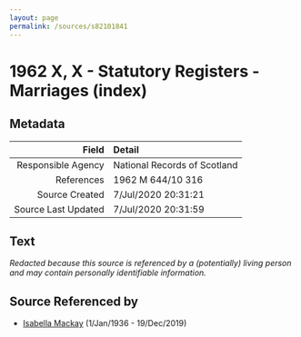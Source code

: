 ```yaml
---
layout: page
permalink: /sources/s82101841
---
```


# 1962 X, X - Statutory Registers - Marriages (index)

## Metadata

Field | Detail
---:|:---
Responsible Agency | National Records of Scotland
References | 1962 M 644/10 316
Source Created | 7/Jul/2020 20:31:21
Source Last Updated | 7/Jul/2020 20:31:59

## Text

_Redacted because this source is referenced by a (potentially) living person and may contain personally identifiable information._

## Source Referenced by

* [Isabella Mackay](../people/@25303611@-isabella-mackay-b1936-1-1-d2019-12-19.md) (1/Jan/1936 - 19/Dec/2019)
